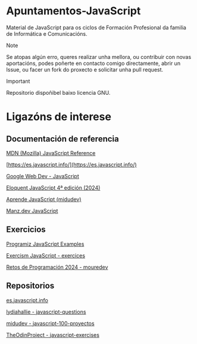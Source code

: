 # Apuntamentos-JavaScript
Material de JavaScript para os ciclos de Formación Profesional da familia de Informática e Comunicacións.

> [!NOTE]
> Se atopas algún erro, queres realizar unha mellora, ou contribuir con novas aportacións, podes poñerte en contacto comigo directamente, abrir un Issue, ou facer un fork do proxecto e solicitar unha pull request.

> [!IMPORTANT]
> Repositorio dispoñibel baixo licencia GNU.

Ligazóns de interese 
====================================

Documentación de referencia
---------------------

[MDN (Mozilla) JavaScript Reference](https://developer.mozilla.org/es/docs/Web/JavaScript/Reference)

[https://es.javascript.info/](https://es.javascript.info/)

[Google Web Dev - JavaScript](https://web.dev/learn/javascript)

[Eloquent JavaScript 4ª edición (2024)](https://eloquent-javascript-es.vercel.app/)

[Aprende JavaScript (midudev)](https://www.aprendejavascript.dev/)

[Manz.dev JavaScript](https://lenguajejs.com/javascript/)

Exercicios
---------------------

[Programiz JavaScript Examples](https://www.programiz.com/javascript/examples)

[Exercism JavaScript - exercices](https://exercism.org/tracks/javascript)

[Retos de Programación 2024 - mouredev](https://retosdeprogramacion.com/roadmap)

Repositorios
---------------------

[es.javascript.info](https://github.com/javascript-tutorial/es.javascript.info/tree/master)

[lydiahallie - javascript-questions](https://github.com/lydiahallie/javascript-questions)

[midudev - javascript-100-proyectos](https://github.com/midudev/javascript-100-proyectos)

[TheOdinProject - javascript-exercises](https://github.com/TheOdinProject/javascript-exercises)

